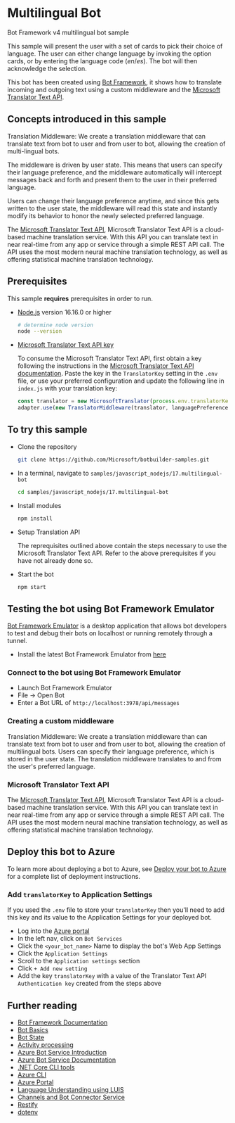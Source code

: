 # Multilingual Bot

Bot Framework v4 multilingual bot sample

This sample will present the user with a set of cards to pick their choice of language. The user can either change language by invoking the option cards, or by entering the language code (_en_/_es_). The bot will then acknowledge the selection.

This bot has been created using [Bot Framework](https://dev.botframework.com), it shows how to translate incoming and outgoing text using a custom middleware and the [Microsoft Translator Text API](https://docs.microsoft.com/en-us/azure/cognitive-services/translator/).

## Concepts introduced in this sample

Translation Middleware: We create a translation middleware that can translate text from bot to user and from user to bot, allowing the creation of multi-lingual bots.

The middleware is driven by user state. This means that users can specify their language preference, and the middleware automatically will intercept messages back and forth and present them to the user in their preferred language.

Users can change their language preference anytime, and since this gets written to the user state, the middleware will read this state and instantly modify its behavior to honor the newly selected preferred language.

The [Microsoft Translator Text API](https://docs.microsoft.com/en-us/azure/cognitive-services/translator/), Microsoft Translator Text API is a cloud-based machine translation service. With this API you can translate text in near real-time from any app or service through a simple REST API call.
The API uses the most modern neural machine translation technology, as well as offering statistical machine translation technology.

## Prerequisites

This sample **requires** prerequisites in order to run.

- [Node.js](https://nodejs.org) version 16.16.0 or higher

    ```bash
    # determine node version
    node --version
    ```

- [Microsoft Translator Text API key](https://docs.microsoft.com/en-us/azure/cognitive-services/translator/translator-text-how-to-signup)

    To consume the Microsoft Translator Text API, first obtain a key following the instructions in the [Microsoft Translator Text API documentation](https://docs.microsoft.com/en-us/azure/cognitive-services/translator/translator-text-how-to-signup).
    Paste the key in the `TranslatorKey` setting in the `.env` file, or use your preferred configuration and update the following line in `index.js` with your translation key:

    ```js
    const translator = new MicrosoftTranslator(process.env.translatorKey);
    adapter.use(new TranslatorMiddleware(translator, languagePreferenceProperty));
    ```


## To try this sample

- Clone the repository

    ```bash
    git clone https://github.com/Microsoft/botbuilder-samples.git
    ```

- In a terminal, navigate to `samples/javascript_nodejs/17.multilingual-bot`

    ```bash
    cd samples/javascript_nodejs/17.multilingual-bot
    ```

- Install modules

    ```bash
    npm install
    ```

- Setup Translation API

    The reprequisites outlined above contain the steps necessary to use the Microsoft Translator Text API.  Refer to the above prerequisites if you have not already done so.

- Start the bot

    ```bash
    npm start
    ```

## Testing the bot using Bot Framework Emulator

[Bot Framework Emulator](https://github.com/microsoft/botframework-emulator) is a desktop application that allows bot developers to test and debug their bots on localhost or running remotely through a tunnel.

- Install the latest Bot Framework Emulator from [here](https://github.com/Microsoft/BotFramework-Emulator/releases)

### Connect to the bot using Bot Framework Emulator

- Launch Bot Framework Emulator
- File -> Open Bot
- Enter a Bot URL of `http://localhost:3978/api/messages`

### Creating a custom middleware

Translation Middleware: We create a translation middleware than can translate text from bot to user and from user to bot, allowing the creation of multilingual bots.
Users can specify their language preference, which is stored in the user state. The translation middleware translates to and from the user's preferred language.

### Microsoft Translator Text API

The [Microsoft Translator Text API](https://docs.microsoft.com/en-us/azure/cognitive-services/translator/), Microsoft Translator Text API is a cloud-based machine translation service. With this API you can translate text in near real-time from any app or service through a simple REST API call.
The API uses the most modern neural machine translation technology, as well as offering statistical machine translation technology.

## Deploy this bot to Azure

To learn more about deploying a bot to Azure, see [Deploy your bot to Azure](https://aka.ms/azuredeployment) for a complete list of deployment instructions.

### Add `translatorKey` to Application Settings

If you used the `.env` file to store your `translatorKey` then you'll need to add this key and its value to the Application Settings for your deployed bot.

- Log into the [Azure portal](https://portal.azure.com)
- In the left nav, click on `Bot Services`
- Click the `<your_bot_name>` Name to display the bot's Web App Settings
- Click the `Application Settings`
- Scroll to the `Application settings` section
- Click `+ Add new setting`
- Add the key `translatorKey` with a value of the Translator Text API `Authentication key` created from the steps above

## Further reading

- [Bot Framework Documentation](https://docs.botframework.com)
- [Bot Basics](https://docs.microsoft.com/azure/bot-service/bot-builder-basics?view=azure-bot-service-4.0)
- [Bot State](https://docs.microsoft.com/en-us/azure/bot-service/bot-builder-storage-concept?view=azure-bot-service-4.0)
- [Activity processing](https://docs.microsoft.com/en-us/azure/bot-service/bot-builder-concept-activity-processing?view=azure-bot-service-4.0)
- [Azure Bot Service Introduction](https://docs.microsoft.com/azure/bot-service/bot-service-overview-introduction?view=azure-bot-service-4.0)
- [Azure Bot Service Documentation](https://docs.microsoft.com/azure/bot-service/?view=azure-bot-service-4.0)
- [.NET Core CLI tools](https://docs.microsoft.com/en-us/dotnet/core/tools/?tabs=netcore2x)
- [Azure CLI](https://docs.microsoft.com/cli/azure/?view=azure-cli-latest)
- [Azure Portal](https://portal.azure.com)
- [Language Understanding using LUIS](https://docs.microsoft.com/en-us/azure/cognitive-services/luis/)
- [Channels and Bot Connector Service](https://docs.microsoft.com/en-us/azure/bot-service/bot-concepts?view=azure-bot-service-4.0)
- [Restify](https://www.npmjs.com/package/restify)
- [dotenv](https://www.npmjs.com/package/dotenv)
